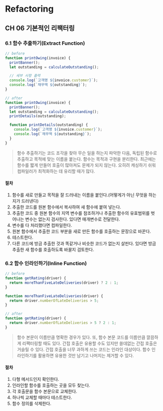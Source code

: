 # Refactoring

## CH 06 기본적인 리팩터링

### 6.1 함수 추출하기(Extract Function)

```javascript
// before
function printOwing(invoice) {
  printBanner();
  let outstanding = calculateOutstanding();

  // 세부 사항 출력
  console.log(`고객명 ${invoice.customer}`);
  console.log(`채무액 ${outstanding}`);
}

// after
function printOwing(invoice) {
  printBanner();
  let outstanding = calculateOutstanding();
  printDetails(outstanding);

  function printDetails(outstanding) {
    console.log(`고객명 ${invoice.customer}`);
    console.log(`채무액 ${outstanding}`);
  }
}
```

> 함수 추출하기는 코드 조각을 찾아 무슨 일을 하는지 파악한 다음, 독립된 함수로 추출하고 목적에 맞는 이름을 붙는다. 함수는 목적과 구현을 분리한다. 최근에는 함수를 짧게 만들어 호출이 많아져도 문제가 되지 않는다. 오히려 캐싱하기 쉬워 컴파일러가 최적화하는 데 유리할 때가 많다.

#### 절차

1. 함수를 새로 만들고 목적을 잘 드러내는 이름을 붙인다.(어떻게가 아닌 무엇을 하는지가 드러낸다)
2. 추출한 코드를 원본 함수에서 복사하여 새 함수에 붙여 넣는다.
3. 추출한 코드 중 원본 함수의 지역 변수를 참조하거나 추출한 함수의 유효범위를 벗어나는 변수는 없는지 검사한다. 있다면 매개변수로 전달한다.
4. 변수를 다 처리했다면 컴파일한다.
5. 원본 함수에서 추출한 코드 부분을 새로 만든 함수를 호출하는 문장으로 바꾼다.
6. 테스트한다.
7. 다른 코드에 방금 추출한 것과 똑같거나 비슷한 코드가 없는지 살핀다. 있다면 방금 추출한 새 함수를 호출하도록 바꿀지 검토한다.

### 6.2 함수 인라인하기(Inline Function)

```javascript
// before
function getRating(driver) {
  return moreThanFiveLateDeliveries(driver) ? 2 : 1;
}

function moreThanFiveLateDeliveries(driver) {
  return driver.numberOfLateDeliveries > 5;
}

// after
function getRating(driver) {
  return driver.numberOfLateDeliveries > 5 ? 2 : 1;
}
```

> 함수 본문이 이름만큼 명확한 경우가 있다. 또, 함수 본문 코드를 이름만큼 깔끔하게 리팩터링할 때도 있다. 간접 호출은 유용할 수도 있지만 쓸데없는 간접 호출은 거슬릴 수 있다. 간접 호출을 너무 과하게 쓰는 코드는 인라인 대상이다. 함수 인라인하기를 활용하면 유용한 것만 남기고 나머지는 제거할 수 있다.

#### 절차

1. 다형 메서드인지 확인한다.
2. 인라인할 함수를 호출하는 곳을 모두 찾는다.
3. 각 호출문을 함수 본문으로 교체한다.
4. 하나씩 교체할 때마다 테스트한다.
5. 함수 정의를 삭제한다.

